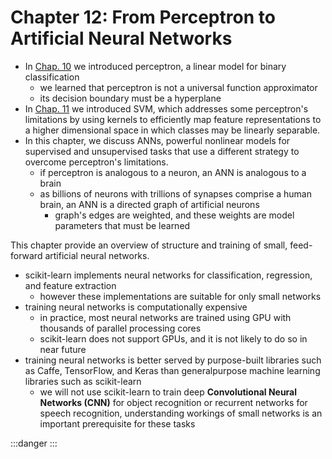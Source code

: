 # Chapter 12: From Perceptron to Artificial Neural Networks

- In [Chap. 10](xxx) we introduced perceptron, a linear model for binary classification
	- we learned that perceptron is not a universal function approximator
	- its decision boundary must be a hyperplane
- In [Chap. 11](xxx) we introduced SVM, which addresses some perceptron's limitations by using kernels to efficiently map feature representations to a higher dimensional space in which classes may be linearly separable.
- In this chapter, we discuss ANNs, powerful nonlinear models for supervised and unsupervised tasks that use a different strategy to overcome perceptron's limitations.
	- if perceptron is analogous to a neuron, an ANN is analogous to a brain
	- as billions of neurons with trillions of synapses comprise a human brain, an ANN is a directed graph of artificial neurons
		- graph's edges are weighted, and these weights are model parameters that must be learned

This chapter provide an overview of structure and training of small, feed-forward artificial neural networks.
- scikit-learn implements neural networks for classification, regression, and feature extraction
	- however these implementations are suitable for only small networks
- training neural networks is computationally expensive
	- in practice, most neural networks are trained using GPU with thousands of parallel processing cores
	- scikit-learn does not support GPUs, and it is not likely to do so in near future
- training neural networks is better served by purpose-built libraries such as Caffe, TensorFlow, and Keras than generalpurpose machine learning libraries such as scikit-learn
	- we will not use scikit-learn to train deep **Convolutional Neural Networks (CNN)** for object recognition or recurrent networks for speech recognition, understanding workings of small networks is an important prerequisite for these tasks






:::danger
:::
